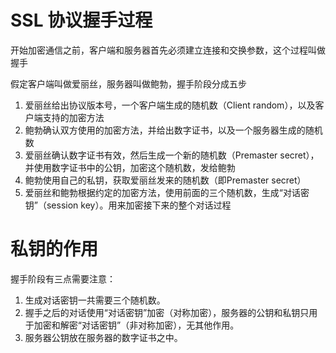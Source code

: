 # SSL 协议握手过程
开始加密通信之前，客户端和服务器首先必须建立连接和交换参数，这个过程叫做握手

假定客户端叫做爱丽丝，服务器叫做鲍勃，握手阶段分成五步
1. 爱丽丝给出协议版本号，一个客户端生成的随机数（Client random），以及客户端支持的加密方法
2. 鲍勃确认双方使用的加密方法，并给出数字证书，以及一个服务器生成的随机数
3. 爱丽丝确认数字证书有效，然后生成一个新的随机数（Premaster secret），并使用数字证书中的公钥，加密这个随机数，发给鲍勃
4. 鲍勃使用自己的私钥，获取爱丽丝发来的随机数（即Premaster secret）
5. 爱丽丝和鲍勃根据约定的加密方法，使用前面的三个随机数，生成“对话密钥”（session key）。用来加密接下来的整个对话过程

# 私钥的作用
握手阶段有三点需要注意：
1. 生成对话密钥一共需要三个随机数。
2. 握手之后的对话使用“对话密钥”加密（对称加密），服务器的公钥和私钥只用于加密和解密“对话密钥”（非对称加密），无其他作用。
3. 服务器公钥放在服务器的数字证书之中。

